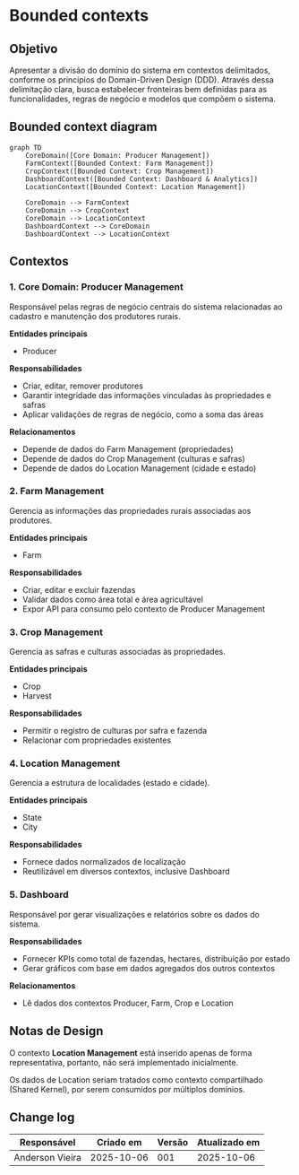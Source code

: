 # Bounded contexts

## Objetivo

Apresentar a divisão do domínio do sistema em contextos delimitados, conforme os princípios do Domain-Driven Design (DDD). Através dessa delimitação clara, busca estabelecer fronteiras bem definidas para as funcionalidades, regras de negócio e modelos que compõem o sistema.

## Bounded context diagram

```mermaid
graph TD
    CoreDomain([Core Domain: Producer Management])
    FarmContext([Bounded Context: Farm Management])
    CropContext([Bounded Context: Crop Management])
    DashboardContext([Bounded Context: Dashboard & Analytics])
    LocationContext([Bounded Context: Location Management])

    CoreDomain --> FarmContext
    CoreDomain --> CropContext
    CoreDomain --> LocationContext
    DashboardContext --> CoreDomain
    DashboardContext --> LocationContext
```

## Contextos

### 1. Core Domain: Producer Management

Responsável pelas regras de negócio centrais do sistema relacionadas ao cadastro e manutenção dos produtores rurais.

**Entidades principais**

- Producer

**Responsabilidades**

- Criar, editar, remover produtores
- Garantir integridade das informações vinculadas às propriedades e safras
- Aplicar validações de regras de negócio, como a soma das áreas

**Relacionamentos**

- Depende de dados do Farm Management (propriedades)
- Depende de dados do Crop Management (culturas e safras)
- Depende de dados do Location Management (cidade e estado)

### 2. Farm Management

Gerencia as informações das propriedades rurais associadas aos produtores.

**Entidades principais**

- Farm

**Responsabilidades**

- Criar, editar e excluir fazendas
- Validar dados como área total e área agricultável
- Expor API para consumo pelo contexto de Producer Management

### 3. Crop Management

Gerencia as safras e culturas associadas às propriedades.

**Entidades principais**

- Crop
- Harvest

**Responsabilidades**

- Permitir o registro de culturas por safra e fazenda
- Relacionar com propriedades existentes

### 4. Location Management

Gerencia a estrutura de localidades (estado e cidade).

**Entidades principais**

- State
- City

**Responsabilidades**

- Fornece dados normalizados de localização
- Reutilizável em diversos contextos, inclusive Dashboard

### 5. Dashboard

Responsável por gerar visualizações e relatórios sobre os dados do sistema.

**Responsabilidades**

- Fornecer KPIs como total de fazendas, hectares, distribuição por estado
- Gerar gráficos com base em dados agregados dos outros contextos

**Relacionamentos**

- Lê dados dos contextos Producer, Farm, Crop e Location

## Notas de Design

O contexto **Location Management** está inserido apenas de forma representativa, portanto, não será implementado inicialmente.

Os dados de Location seriam tratados como contexto compartilhado (Shared Kernel), por serem consumidos por múltiplos domínios.

## Change log

| Responsável     | Criado em  | Versão | Atualizado em |
| --------------- | ---------- | ------ | ------------- |
| Anderson Vieira | 2025-10-06 | 001    | 2025-10-06    |
